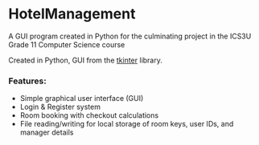 # HotelManagement

A GUI program created in Python for the culminating project in the ICS3U Grade 11 Computer Science course

Created in Python, GUI from the [tkinter](https://docs.python.org/3/library/tkinter.html) library.

### Features:
 * Simple graphical user interface (GUI)
 * Login & Register system
 * Room booking with checkout calculations
 * File reading/writing for local storage of room keys, user IDs, and manager details
